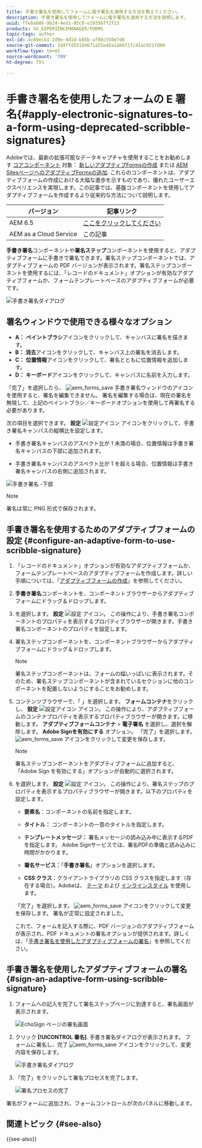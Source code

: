 ```yaml
---
title: 手書き署名を使用してフォームに電子署名を適用する方法を教えてください。
description: 手書き署名を使用してフォームに電子署名を適用する方法を説明します。
uuid: ffeba886-9b24-4ed1-95c0-e19356ff2f23
products: SG_EXPERIENCEMANAGER/FORMS
topic-tags: author
exl-id: dc89ecb1-2d9e-4d1d-b85b-af90c550e7d8
source-git-commit: 2d4ffd5518d671a55e45a1ab6f1fc41ac021fd80
workflow-type: tm+mt
source-wordcount: '709'
ht-degree: 75%

---
```


# 手書き署名を使用したフォームの E 署名{#apply-electronic-signatures-to-a-form-using-deprecated-scribble-signatures}

<span class="preview"> Adobeでは、最新の拡張可能なデータキャプチャを使用することをお勧めします [コアコンポーネント](https://experienceleague.adobe.com/docs/experience-manager-core-components/using/adaptive-forms/introduction.html?lang=ja) 対象： [新しいアダプティブFormsの作成](/help/forms/creating-adaptive-form-core-components.md) または [AEM SitesページへのアダプティブFormsの追加](/help/forms/create-or-add-an-adaptive-form-to-aem-sites-page.md). これらのコンポーネントは、アダプティブフォームの作成における大幅な進歩を示すものであり、優れたユーザーエクスペリエンスを実現します。この記事では、基盤コンポーネントを使用してアダプティブフォームを作成するより従来的な方法について説明します。</span>

| バージョン | 記事リンク |
| -------- | ---------------------------- |
| AEM 6.5 | [ここをクリックしてください](https://experienceleague.adobe.com/docs/experience-manager-65/forms/adaptive-forms-basic-authoring/signing-forms-using-scribble.html) |
| AEM as a Cloud Service | この記事 |


**手書き署名**&#x200B;コンポーネントや&#x200B;**署名ステップ**&#x200B;コンポーネントを使用すると、アダプティブフォームに手書きで署名できます。署名ステップコンポーネントでは、アダプティブフォームの PDF バージョンが表示されます。署名ステップコンポーネントを使用するには、「レコードのドキュメント」オプションが有効なアダプティブフォームか、フォームテンプレートベースのアダプティブフォームが必要です。

![手書き署名ダイアログ](assets/scribble-signature.png)

## 署名ウィンドウで使用できる様々なオプション

* **A：** **ペイントブラシ**&#x200B;アイコンをクリックして、キャンバスに署名を描きます。
* **B：** **消去**&#x200B;アイコンをクリックして、キャンバス上の署名を消去します。
* **C：** **位置情報**&#x200B;アイコンをクリックして、署名とともに位置情報を追加します。
* **D：** **キーボード**&#x200B;アイコンをクリックして、キャンバスに名前を入力します。

「完了」を選択したら、 ![aem_forms_save](assets/aem_forms_save.png) 手書き署名ウィンドウのアイコンを使用すると、署名を編集できません。 署名を編集する場合は、現在の署名を無視して、上記のペイントブラシ／キーボードオプションを使用して再署名する必要があります。

次の項目を選択できます。 **設定** ![設定アイコン](assets/configure.png) アイコンをクリックして、手書き署名キャンバスの縦横比を設定します。
* 手書き署名キャンバスのアスペクト比が 1 未満の場合、位置情報は手書き署名キャンバスの下部に追加されます。


* 手書き署名キャンバスのアスペクト比が 1 を超える場合、位置情報は手書き署名キャンバスの右側に追加されます。


![手書き署名 -下部](assets/scribble-signature-aspectratio.PNG)



>[!NOTE]
>
>署名は常に PNG 形式で保存されます。
>

## 手書き署名を使用するためのアダプティブフォームの設定 {#configure-an-adaptive-form-to-use-scribble-signature}

1. 「レコードのドキュメント」オプションが有効なアダプティブフォームか、フォームテンプレートベースのアダプティブフォームを作成します。詳しい手順については、「[アダプティブフォームの作成](creating-adaptive-form.md)」を参照してください。
1. **手書き署名**&#x200B;コンポーネントを、コンポーネントブラウザーからアダプティブフォームにドラッグ＆ドロップします。
1. を選択します。 **設定** ![設定](assets/configure.png) アイコン。 この操作により、手書き署名コンポーネントのプロパティを表示するプロパティブラウザーが開きます。手書き署名コンポーネントのプロパティを設定します。
1. 署名ステップコンポーネントを、コンポーネントブラウザーからアダプティブフォームにドラッグ＆ドロップします。

   >[!NOTE]
   >
   >署名ステップコンポーネントは、フォームの幅いっぱいに表示されます。そのため、署名ステップコンポーネントが含まれているセクションに他のコンポーネントを配置しないようにすることをお勧めします。

1. コンテンツブラウザーで、「 」を選択します。 **フォームコンテナ**&#x200B;をクリックし、 **設定** ![設定アイコン](assets/configure.png) アイコン。 この操作により、アダプティブフォームのコンテナプロパティを表示するプロパティブラウザーが開きます。に移動します。 **アダプティブフォームコンテナ** > **電子署名** を選択し、選択を解除します。 **Adobe Signを有効にする** オプション。 「完了」を選択します。 ![aem_forms_save](assets/aem_forms_save.png) アイコンをクリックして変更を保存します。

   >[!NOTE]
   >
   >署名ステップコンポーネントをアダプティブフォームに追加すると、「Adobe Sign を有効にする」オプションが自動的に選択されます。

1. を選択します。 **設定** ![設定](assets/configure.png) アイコン。 この操作により、署名ステップのプロパティを表示するプロパティブラウザーが開きます。以下のプロパティを設定します。

   * **要素名**：コンポーネントの名前を指定します。

   * **タイトル：** コンポーネントの一意のタイトルを指定します。
   * **テンプレートメッセージ：** 署名メッセージの読み込み中に表示するPDFを指定します。 Adobe Signサービスでは、署名PDFの準備と読み込みに時間がかかります。
   * **署名サービス：**「**手書き署名**」オプションを選択します。

   * **CSS クラス**：クライアントライブラリの CSS クラスを指定します（存在する場合）。Adobeは、 [テーマ](themes.md) および [インラインスタイル](inline-style-adaptive-forms.md) を使用します。

   「完了」を選択します。 ![aem_forms_save](assets/aem_forms_save.png) アイコンをクリックして変更を保存します。 署名が正常に設定されました。

   これで、フォームを記入する際に、PDF バージョンのアダプティブフォームが表示され、PDF ドキュメントの署名オプションが提供されます。詳しくは、「[手書き署名を使用したアダプティブフォームの署名](signing-forms-using-scribble.md#sign-an-adaptive-form-using-scribble-signature)」を参照してください。

## 手書き署名を使用したアダプティブフォームの署名 {#sign-an-adaptive-form-using-scribble-signature}

1. フォームへの記入を完了して署名ステップページに到達すると、署名画面が表示されます。

   ![EchoSign ページの署名画面](assets/esignscribblesign.jpg)

1. クリック **[!UICONTROL 署名]**. 手書き署名ダイアログが表示されます。 フォームに署名し、完了 ![aem_forms_save](assets/aem_forms_save.png) アイコンをクリックして、変更内容を保存します。

   ![手書き署名ダイアログ](assets/scribblewidget.png)

1. 「完了」をクリックして署名プロセスを完了します。

   ![署名プロセスの完了](assets/scribblecomplete.jpg)

署名がフォームに追加され、フォームコントロールが次のパネルに移動します。

## 関連トピック {#see-also}

{{see-also}}